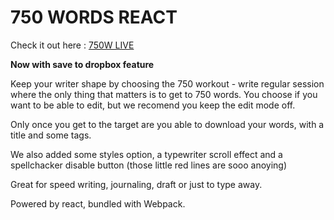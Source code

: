 # 750 WORDS REACT

Check it out here : [750W LIVE](https://750w.surge.sh)

**Now with save to dropbox feature**

Keep your writer shape by choosing the 750 workout - write regular session where the only thing that matters is to get to 750 words. You choose if you want to be able to edit, but we recomend you keep the edit mode off.

Only once you get to the target are you able to download your words, with a title and some tags.

We also added some styles option, a typewriter scroll effect and a spellchacker disable button (those little red lines are sooo anoying)

Great for speed writing, journaling, draft or just to type away.

Powered by react, bundled with Webpack.